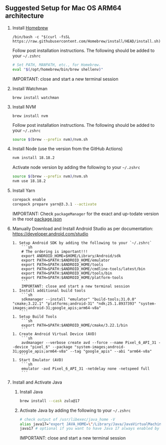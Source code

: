 ## Suggested Setup for Mac OS ARM64 architecture

1.  Install [Homebrew](https://brew.sh/)

    ```
    /bin/bash -c "$(curl -fsSL https://raw.githubusercontent.com/Homebrew/install/HEAD/install.sh)"
    ```

    Follow post installation instructions. The following should be added to your `~/.zshrc`

    ```sh
    # Set PATH, MANPATH, etc., for Homebrew.
    eval "$(/opt/homebrew/bin/brew shellenv)"
    ```

    IMPORTANT: close and start a new terminal session

2.  Install Watchman

    ```
    brew install watchman
    ```

3.  Install NVM
    ```
    brew install nvm
    ```
    Follow post installation instructions. The following should be added to your `~/.zshrc`
    ```sh
    source $(brew --prefix nvm)/nvm.sh
    ```
4.  Install Node (use the version from the GitHub Actions)
    ```sh
    nvm install 18.18.2
    ```

    Activate node version by adding the following to your `~/.zshrc`
    ```sh
    source $(brew --prefix nvm)/nvm.sh
    nvm use 18.18.2
    ```

5.  Install Yarn
    ```sh
    corepack enable
    corepack prepare yarn@3.3.1 --activate
    ```
    IMPORTANT: Check `packageManager` for the exact and up-todate version in the root [package.json](./package.json)
6.  Manually Download and Install Android Studio as per documentation:
    https://developer.android.com/studio

        1. Setup Android SDK by adding the following to your `~/.zshrc`
            ```sh
            # The ordering is important!!!
            export ANDROID_HOME=$HOME/Library/Android/sdk
            export PATH=$PATH:$ANDROID_HOME/emulator
            export PATH=$PATH:$ANDROID_HOME/tools
            export PATH=$PATH:$ANDROID_HOME/cmdline-tools/latest/bin
            export PATH=$PATH:$ANDROID_HOME/tools/bin
            export PATH=$PATH:$ANDROID_HOME/platform-tools
            ```
            IMPORTANT: close and start a new terminal session
        1. Install additional build tools
            ```sh
            sdkmanager --install "emulator" "build-tools;31.0.0" "cmake;3.22.1" "platforms;android-31" "ndk;25.1.8937393" "system-images;android-31;google_apis;arm64-v8a"
            ```
        1. Setup Build Tools
            ```sh
            export PATH=$PATH:$ANDROID_HOME/cmake/3.22.1/bin
            ```
        1. Create Android Virtual Device (AVD)
            ```sh
            avdmanager --verbose create avd --force --name Pixel_6_API_31 --device "pixel_6" --package "system-images;android-31;google_apis;arm64-v8a" --tag "google_apis" --abi "arm64-v8a"
            ```
        1. Start Emulator (AVD)
            ```sh
            emulator -avd Pixel_6_API_31 -netdelay none -netspeed full
            ```

1.  Install and Activate Java
    1. Install Java
       ```sh
       brew install --cask zulu@17
       ```
    1. Activate Java by adding the following to your `~/.zshrc`
       ```sh
       # check output of /usr/libexec/java_home -V
       alias java17="export JAVA_HOME=\"/Library/Java/JavaVirtualMachines/zulu-17.jdk/Contents/Home\""
       java17 # optional if you want to have Java 17 always enabled by default
       ```
       IMPORTANT: close and start a new terminal session
